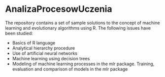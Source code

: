 # AnalizaProcesowUczenia

The repository contains a set of sample solutions to the concept of machine learning and evolutionary algorithms using R. The following issues have been studied:

* Basics of R language
* Analytical hierarchy procedure
* Use of artificial neural networks
* Machine learning using decision trees
* Modeling of machine learning processes in the mlr package. Training, evaluation and comparison of models in the mlr package
